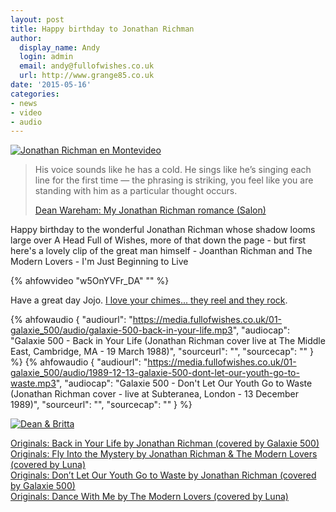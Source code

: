 ```yaml
---
layout: post
title: Happy birthday to Jonathan Richman
author:
  display_name: Andy
  login: admin
  email: andy@fullofwishes.co.uk
  url: http://www.grange85.co.uk
date: '2015-05-16'
categories:
- news
- video
- audio
---
```

<p><a href="https://www.flickr.com/photos/amigomac/4542009280" title="Jonathan Richman en Montevideo by Pablo Ibañez, on Flickr"><img src="https://c1.staticflickr.com/5/4030/4542009280_b24386d35a_z.jpg" alt="Jonathan Richman en Montevideo"></a></p>
<blockquote cite="http://www.salon.com/2012/06/15/dean_wareham_my_jonathan_richman_romance/"><p>His voice sounds like he has a cold. He sings like he’s singing each line for the first time — the phrasing is striking, you feel like you are standing with him as a particular thought occurs.</p>
<footer><a href="http://www.salon.com/2012/06/15/dean_wareham_my_jonathan_richman_romance/">Dean Wareham: My Jonathan Richman romance (Salon)</a></footer>
</blockquote>
<p>Happy birthday to the wonderful Jonathan Richman whose shadow looms large over A Head Full of Wishes, more of that down the page - but first here's a lovely clip of the great man himself - Joanthan Richman and The Modern Lovers - I'm Just Beginning to Live<br />

{% ahfowvideo "w5OnYVFr_DA" "" %}

<p>Have a great day Jojo. <a href="https://www.youtube.com/watch?v=nu3TvC9CH18">I love your chimes... they reel and they rock</a>.</p>

 {% ahfowaudio {
  "audiourl": "https://media.fullofwishes.co.uk/01-galaxie_500/audio/galaxie-500-back-in-your-life.mp3",
  "audiocap": "Galaxie 500 - Back in Your Life (Jonathan Richman cover live at The Middle East, Cambridge, MA - 19 March 1988)",
  "sourceurl": "",
  "sourcecap": ""
  } %}
 {% ahfowaudio {
  "audiourl": "https://media.fullofwishes.co.uk/01-galaxie_500/audio/1989-12-13-galaxie-500-dont-let-our-youth-go-to-waste.mp3",
  "audiocap": "Galaxie 500 - Don't Let Our Youth Go to Waste (Jonathan Richman cover - live at Subteranea, London - 13 December 1989)",
  "sourceurl": "",
  "sourcecap": ""
  } %}

<a data-flickr-embed="true"  href="https://www.flickr.com/photos/jasonpersse/7415234934" title="Dean & Britta"><img src="https://c7.staticflickr.com/9/8009/7415234934_d3f692ec0e_o.jpg" alt="Dean & Britta"></a>

<p><a href="/2013/02/20/originals-back-in-your-life-by-jonathan-richman-covered-by-galaxie-500/">Originals: Back in Your Life by Jonathan Richman (covered by Galaxie 500)</a><br />
<a href="/2013/06/19/originals-fly-into-the-mystery-by-jonathan-richman-the-modern-lovers-covered-by-luna/">Originals: Fly Into the Mystery by Jonathan Richman & The Modern Lovers (covered by Luna)</a><br />
<a href="/2013/05/15/originals-dont-let-our-youth-go-to-waste-by-jonathan-richman-covered-by-galaxie-500/">Originals: Don’t Let Our Youth Go to Waste by Jonathan Richman (covered by Galaxie 500)</a><br />
<a href="/2013/04/24/originals-dance-with-me-by-the-modern-lovers-covered-by-luna/">Originals: Dance With Me by The Modern Lovers (covered by Luna)</a></p>
